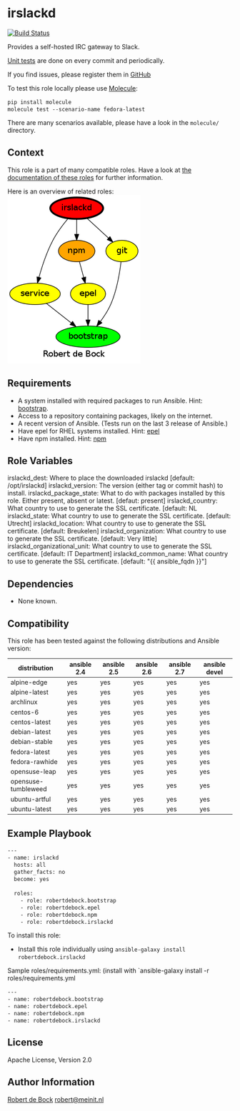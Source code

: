 irslackd
=========

[![Build Status](https://travis-ci.org/robertdebock/ansible-role-irslackd.svg?branch=master)](https://travis-ci.org/robertdebock/ansible-role-irslackd)

Provides a self-hosted IRC gateway to Slack.

[Unit tests](https://travis-ci.org/robertdebock/ansible-role-irslackd) are done on every commit and periodically.

If you find issues, please register them in [GitHub](https://github.com/robertdebock/ansible-role-irslackd/issues)

To test this role locally please use [Molecule](https://github.com/metacloud/molecule):
```
pip install molecule
molecule test --scenario-name fedora-latest
```
There are many scenarios available, please have a look in the `molecule/` directory.


Context
--------
This role is a part of many compatible roles. Have a look at [the documentation of these roles](https://robertdebock.nl/) for further information.

Here is an overview of related roles:
![dependencies](https://raw.githubusercontent.com/robertdebock/drawings/artifacts/irslackd.png "Dependency")

Requirements
------------

- A system installed with required packages to run Ansible. Hint: [bootstrap](https://galaxy.ansible.com/robertdebock/bootstrap).
- Access to a repository containing packages, likely on the internet.
- A recent version of Ansible. (Tests run on the last 3 release of Ansible.)
- Have epel for RHEL systems installed. Hint: [epel](https://galaxy.ansible.com/robertdebock/epel)
- Have npm installed. Hint: [npm](https://galaxy.ansible.com/robertdebock/npm)

Role Variables
--------------

irslackd_dest: Where to place the downloaded irslackd [default: /opt/irslackd]
irslackd_version: The version (either tag or commit hash) to install.
irslackd_package_state: What to do with packages installed by this role. Either present, absent or latest. [defaut: present]
irslackd_country: What country to use to generate the SSL certificate. [default: NL
irslackd_state: What country to use to generate the SSL certificate. [default: Utrecht]
irslackd_location: What country to use to generate the SSL certificate. [default: Breukelen]
irslackd_organization: What country to use to generate the SSL certificate. [default: Very little]
irslackd_organizational_unit: What country to use to generate the SSL certificate. [default: IT Department]
irslackd_common_name: What country to use to generate the SSL certificate. [default: "{{ ansible_fqdn }}"]

Dependencies
------------

- None known.

Compatibility
-------------

This role has been tested against the following distributions and Ansible version:

|distribution|ansible 2.4|ansible 2.5|ansible 2.6|ansible 2.7|ansible devel|
|------------|-----------|-----------|-----------|-----------|-------------|
|alpine-edge|yes|yes|yes|yes|yes|
|alpine-latest|yes|yes|yes|yes|yes|
|archlinux|yes|yes|yes|yes|yes|
|centos-6|yes|yes|yes|yes|yes|
|centos-latest|yes|yes|yes|yes|yes|
|debian-latest|yes|yes|yes|yes|yes|
|debian-stable|yes|yes|yes|yes|yes|
|fedora-latest|yes|yes|yes|yes|yes|
|fedora-rawhide|yes|yes|yes|yes|yes|
|opensuse-leap|yes|yes|yes|yes|yes|
|opensuse-tumbleweed|yes|yes|yes|yes|yes|
|ubuntu-artful|yes|yes|yes|yes|yes|
|ubuntu-latest|yes|yes|yes|yes|yes|

Example Playbook
----------------

```
---
- name: irslackd
  hosts: all
  gather_facts: no
  become: yes

  roles:
    - role: robertdebock.bootstrap
    - role: robertdebock.epel
    - role: robertdebock.npm
    - role: robertdebock.irslackd
```

To install this role:
- Install this role individually using `ansible-galaxy install robertdebock.irslackd`

Sample roles/requirements.yml: (install with `ansible-galaxy install -r roles/requirements.yml
```
---
- name: robertdebock.bootstrap
- name: robertdebock.epel
- name: robertdebock.npm
- name: robertdebock.irslackd
```

License
-------

Apache License, Version 2.0

Author Information
------------------

[Robert de Bock](https://robertdebock.nl/) <robert@meinit.nl>
